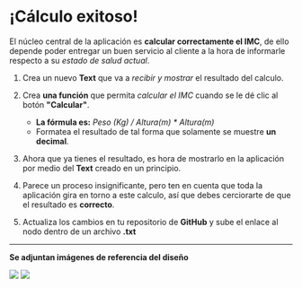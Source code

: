 # ¡Cálculo exitoso!

El núcleo central de la aplicación es __calcular correctamente el IMC__, de ello depende poder entregar un buen servicio al cliente a la hora de informarle respecto a su _estado de salud actual_.

1. Crea un nuevo __Text__ que va a _recibir y mostrar_ el resultado del calculo.

2. Crea __una función__ que permita _calcular el IMC_ cuando se le dé clic al botón __"Calcular"__.
    - __La fórmula es:__ _Peso (Kg) / Altura(m) * Altura(m)_
    - Formatea el resultado de tal forma que solamente se muestre __un decimal__. 

3. Ahora que ya tienes el resultado, es hora de mostrarlo en la aplicación por medio del __Text__ creado en un principio.

4. Parece un proceso insignificante, pero ten en cuenta que toda la aplicación gira en torno a este calculo, así que debes cerciorarte de que el resultado es __correcto__.

5. Actualiza los cambios en tu repositorio de __GitHub__ y sube el enlace al nodo dentro de un archivo __.txt__

----------
__Se adjuntan imágenes de referencia del diseño__

![](https://i.imgur.com/X8RCTp7.png)
![](https://i.imgur.com/XZCX4SB.png)